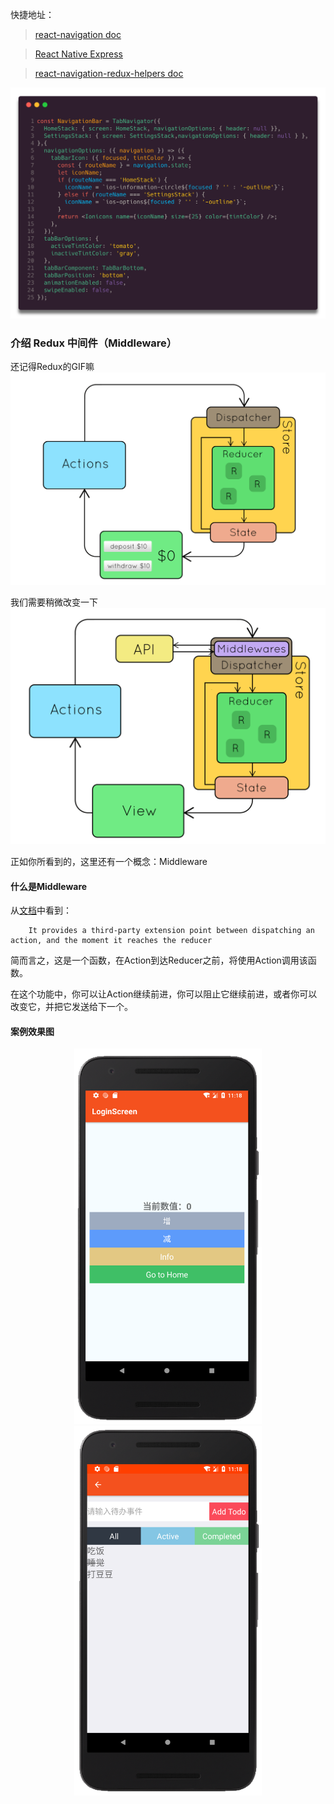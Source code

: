 快捷地址：

> [react-navigation doc][react-navigation]

> [React Native Express ][React-Native-Express]

> [react-navigation-redux-helpers doc][react-navigation-redux-helpers]

<img src="./assets/tab-navigator.png"/>

### 介绍 Redux 中间件（Middleware）
还记得Redux的GIF嘛
<img src="./assets/redux.gif" width="550px"/>

我们需要稍微改变一下
<img src="./assets/change-redux.gif" width="550px"/>

正如你所看到的，这里还有一个概念：Middleware
#### 什么是Middleware
从[文档][Middleware]中看到：

```
    It provides a third-party extension point between dispatching an action, and the moment it reaches the reducer
```

简而言之，这是一个函数，在Action到达Reducer之前，将使用Action调用该函数。

在这个功能中，你可以让Action继续前进，你可以阻止它继续前进，或者你可以改变它，并把它发送给下一个。

#### 案例效果图
<center class="half">
    <img src="./assets/home.png" width="300px"/>
    <img src="./assets/todo.png" width="300px"/>
</center>

[Middleware]: http://redux.js.org/docs/advanced/Middleware.html
[react-navigation]: https://reactnavigation.org/docs/getting-started.html
[React-Native-Express]: http://www.reactnativeexpress.com/
[react-navigation-redux-helpers]:https://github.com/react-navigation/react-navigation-redux-helpers


